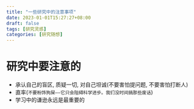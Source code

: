 ```yaml
---
title: "一些研究中的注意事项"
date: 2023-01-01T15:27:27+08:00
draft: false
tags: [研究灵感]
categories: [研究随想]
---
```


# 研究中要注意的

- 承认自己的盲区, 质疑一切, 对自己坦诚(不要害怕提问题, 不要害怕打断人)
- 直率(`不要粉饰狗屎——它只会阻碍科学进步。我们没时间搞那些废话`)
- 学习中的谦逊永远是最重要的
